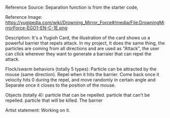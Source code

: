 
<!-- https://yugipedia.com/wiki/Drowning_Mirror_Force#/media/File:DrowningMirrorForce-EGO1-EN-C-1E.png -->


Reference Source: Separation function is from the starter code, 


Reference Image: https://yugipedia.com/wiki/Drowning_Mirror_Force#/media/File:DrowningMirrorForce-EGO1-EN-C-1E.png

Description: It's a Yugioh Card, the illustration of the card shows us a powerful barrier that repels attack.
            In my project, It does the same thing, the particles are coming from all directions and are used as
            "Attack", the user can click wherever they want to generate a barraier that can repel the attack.

Flock/swarm behaviors (totally 5 types): Particle can be attracted by the mouse (same direction). Repel when it hits the
                                    barrier. Come back once it velocity hits 0 during the repel, and move randomly in
                                    certain angle and Separate  once it closes to the position of the mouse.

Objects (totally 4): particle that can be repelled. particle that can't be repelled. particle that will be killed. 
                        The barrier  

Artist statement: Working on it.


